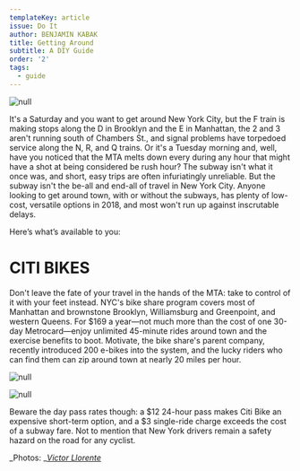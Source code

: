 ```yaml
---
templateKey: article
issue: Do It
author: BENJAMIN KABAK
title: Getting Around
subtitle: A DIY Guide
order: '2'
tags:
  - guide
---
```

![null](/img/guide-1.jpg)

It's a Saturday and you want to get around New York City, but the F train is making stops along the D in Brooklyn and the E in Manhattan, the 2 and 3 aren't running south of Chambers St., and signal problems have torpedoed service along the N, R, and Q trains. Or it's a Tuesday morning and, well, have you noticed that the MTA melts down every during any hour that might have a shot at being considered be rush hour? The subway isn't what it once was, and short, easy trips are often infuriatingly unreliable. But the subway isn't the be-all and end-all of travel in New York City. Anyone looking to get around town, with or without the subways, has plenty of low-cost, versatile options in 2018, and most won't run up against inscrutable delays.

Here’s what’s available to you:

# CITI BIKES

Don't leave the fate of your travel in the hands of the MTA: take to control of it with your feet instead. NYC's bike share program covers most of Manhattan and brownstone Brooklyn, Williamsburg and Greenpoint, and western Queens. For $169 a year—not much more than the cost of one 30-day Metrocard—enjoy unlimited 45-minute rides around town and the exercise benefits to boot. Motivate, the bike share's parent company, recently introduced 200 e-bikes into the system, and the lucky riders who can find them can zip around town at nearly 20 miles per hour. 

![null](/img/guide-2.jpg)

![null](/img/guide-4.jpg)

Beware the day pass rates though: a $12 24-hour pass makes Citi Bike an expensive short-term option, and a $3 single-ride charge exceeds the cost of a subway fare. Not to mention that New York drivers remain a safety hazard on the road for any cyclist. 

_Photos: _[_Victor Llorente_](http://www.vllorente.com/)
